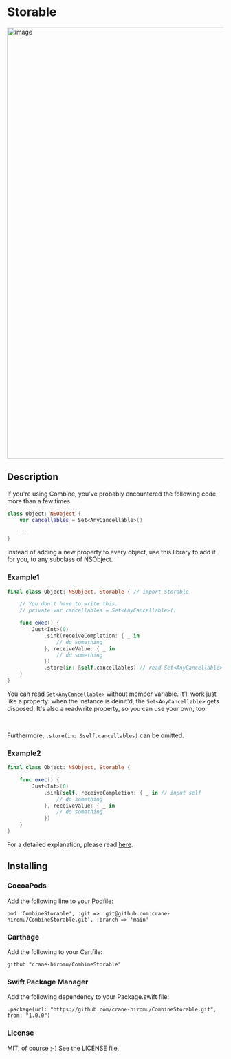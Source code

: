 # Storable

<img width="1000" alt="image" src="https://user-images.githubusercontent.com/24838521/115123515-557ea100-9ff8-11eb-8533-a6d3ddfdca9c.png">


## Description

If you're using Combine, you've probably encountered the following code more than a few times.

```swift
class Object: NSObject {
    var cancellables = Set<AnyCancellable>()

    ...
}
```

Instead of adding a new property to every object, use this library to add it for you, to any subclass of NSObject.

### Example1

```swift
final class Object: NSObject, Storable { // import Storable

    // You don't have to write this.
    // private var cancellables = Set<AnyCancellable>()

    func exec() {
        Just<Int>(0)
            .sink(receiveCompletion: { _ in
                // do something
            }, receiveValue: { _ in 
                // do something
            })
            .store(in: &self.cancellables) // read Set<AnyCancellable> in yourself.
    }
}
```

You can read ``Set<AnyCancellable>`` without member variable. It'll work just like a property: when the instance is deinit'd, the ``Set<AnyCancellable>`` gets disposed. It's also a readwrite property, so you can use your own, too.

<br>

Furthermore, ``.store(in: &self.cancellables)`` can be omitted.

### Example2


```swift
final class Object: NSObject, Storable {

    func exec() {
        Just<Int>(0)
            .sink(self, receiveCompletion: { _ in // input self
                // do something
            }, receiveValue: { _ in 
                // do something
            })
    }
}
```

For a detailed explanation, please read [here](https://qiita.com/hcrane/items/c9ae8427a5c6d8fc08ee).


## Installing

### CocoaPods

Add the following line to your Podfile:

```
pod 'CombineStorable', :git => 'git@github.com:crane-hiromu/CombineStorable.git', :branch => 'main'
```

### Carthage

Add the following to your Cartfile:

```
github "crane-hiromu/CombineStorable"
```

### Swift Package Manager

Add the following dependency to your Package.swift file:

```
.package(url: "https://github.com/crane-hiromu/CombineStorable.git", from: "1.0.0")
```

### License

MIT, of course ;-) See the LICENSE file.
